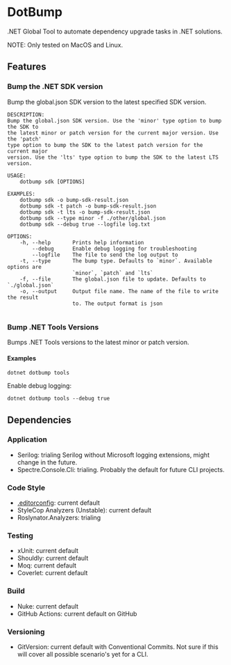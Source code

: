 # DotBump

.NET Global Tool to automate dependency upgrade tasks in .NET solutions.

NOTE: Only tested on MacOS and Linux.

## Features

### Bump the .NET SDK version

Bump the global.json SDK version to the latest specified SDK version.

```text
DESCRIPTION:
Bump the global.json SDK version. Use the 'minor' type option to bump the SDK to
the latest minor or patch version for the current major version. Use the 'patch'
type option to bump the SDK to the latest patch version for the current major 
version. Use the 'lts' type option to bump the SDK to the latest LTS version. 

USAGE:
    dotbump sdk [OPTIONS]

EXAMPLES:
    dotbump sdk -o bump-sdk-result.json
    dotbump sdk -t patch -o bump-sdk-result.json
    dotbump sdk -t lts -o bump-sdk-result.json
    dotbump sdk --type minor -f ./other/global.json
    dotbump sdk --debug true --logfile log.txt

OPTIONS:
    -h, --help       Prints help information                                    
        --debug      Enable debug logging for troubleshooting                   
        --logfile    The file to send the log output to                         
    -t, --type       The bump type. Defaults to `minor`. Available options are  
                     `minor`, `patch` and `lts`                                 
    -f, --file       The global.json file to update. Defaults to `./global.json`
    -o, --output     Output file name. The name of the file to write the result 
                     to. The output format is json                              


```

### Bump .NET Tools Versions

Bumps .NET Tools versions to the latest minor or patch version.

#### Examples

```shell
dotnet dotbump tools
```

Enable debug logging:

````shell
dotnet dotbump tools --debug true
````

## Dependencies

### Application

* Serilog: trialing Serilog without Microsoft logging extensions, might change in the future.
* Spectre.Console.Cli: trialing. Probably the default for future CLI projects.

### Code Style

* [.editorconfig](.editorconfig): current default
* StyleCop Analyzers (Unstable): current default
* Roslynator.Analyzers: trialing

### Testing

* xUnit: current default
* Shouldly: current default
* Moq: current default
* Coverlet: current default

### Build

* Nuke: current default
* GitHub Actions: current default on GitHub

### Versioning

* GitVersion: current default with Conventional Commits. Not sure if this will cover all possible scenario's yet for a CLI.